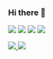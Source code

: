 ### Hi there 👋

<p allign="center">
  <img src="https://img.shields.io/badge/Go-7815CB?style=for-the-badge&logo=go&logoColor=white">
  <img src="https://img.shields.io/badge/Python-7815CB?style=for-the-badge&logo=python&logoColor=white">
  <img src="https://img.shields.io/badge/MongoDB-7815CB?style=for-the-badge&logo=mongodb&logoColor=white">
  <img src="https://img.shields.io/badge/Paco_Krueger_6376-7815CB?style=for-the-badge&logo=discord&logoColor=white">
  </p>
  
<p allign="center">
    <a href="https://twitter.com/paco_krueger"> <img src="https://img.shields.io/twitter/follow/Andromeda_IO?label=paco_krueger&logoColor=purple&style=social">
    <a href="https://twitter.com/Andromeda_IO"> <img src="https://img.shields.io/twitter/follow/Andromeda_IO?label=Andromeda_IO&logoColor=purple&style=social">
</p>

<!--
**paco-krueger/paco-krueger** is a ✨ _special_ ✨ repository because its `README.md` (this file) appears on your GitHub profile.

Here are some ideas to get you started:

- 🔭 I’m currently working on ...
- 🌱 I’m currently learning ...
- 👯 I’m looking to collaborate on ...
- 🤔 I’m looking for help with ...
- 💬 Ask me about ...
- 📫 How to reach me: ...
- 😄 Pronouns: ...
- ⚡ Fun fact: ...
-->
